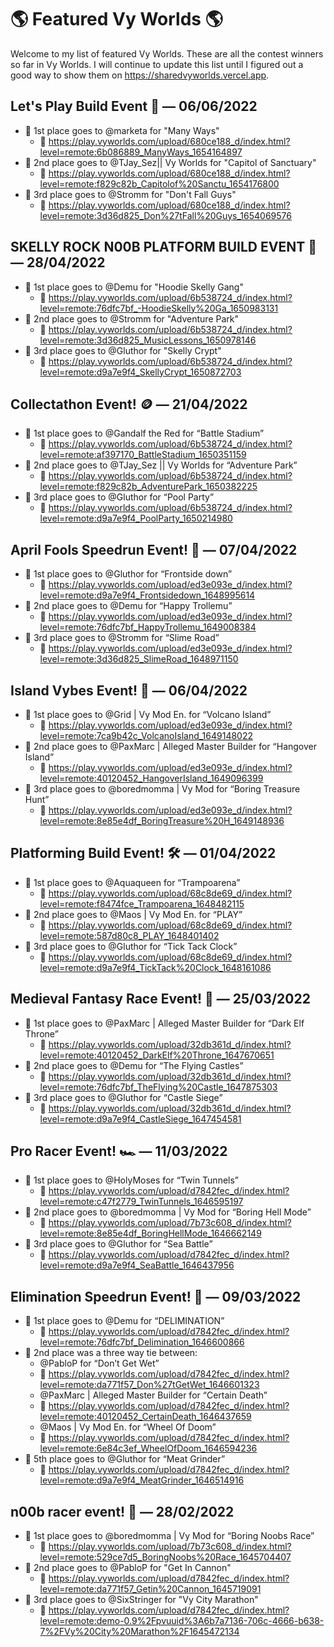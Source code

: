 # 🌎 Featured Vy Worlds 🌎

Welcome to my list of featured Vy Worlds. These are all the contest winners so far in Vy Worlds. I will continue to update this list until I figured out a good way to show them on https://sharedvyworlds.vercel.app.

## Let's Play Build Event 🎉 — 06/06/2022

- 🥇 1st place goes to @marketa for "Many Ways"
  - 🔗 https://play.vyworlds.com/upload/680ce188_d/index.html?level=remote:6b086889_ManyWays_1654164897
- 🥈 2nd place goes to @TJay_Sez|| Vy Worlds for "Capitol of Sanctuary"
  - 🔗 https://play.vyworlds.com/upload/680ce188_d/index.html?level=remote:f829c82b_Capitolof%20Sanctu_1654176800
- 🥉 3rd place goes to @Stromm for "Don't Fall Guys"
  - 🔗 https://play.vyworlds.com/upload/680ce188_d/index.html?level=remote:3d36d825_Don%27tFall%20Guys_1654069576

## SKELLY ROCK N00B PLATFORM BUILD EVENT 🤘 — 28/04/2022

- 🥇 1st place goes to @Demu for  "Hoodie Skelly Gang"
  - 🔗 https://play.vyworlds.com/upload/6b538724_d/index.html?level=remote:76dfc7bf_-HoodieSkelly%20Ga_1650983131
- 🥈 2nd place goes to @Stromm  for "Adventure Park"
  - 🔗 https://play.vyworlds.com/upload/6b538724_d/index.html?level=remote:3d36d825_MusicLessons_1650978146
- 🥉 3rd place goes to @Gluthor  for "Skelly Crypt"
  - 🔗 https://play.vyworlds.com/upload/6b538724_d/index.html?level=remote:d9a7e9f4_SkellyCrypt_1650872703

## Collectathon Event! 🪙 — 21/04/2022
- 🥇 1st place goes to @Gandalf the Red  for  “Battle Stadium”
  - 🔗 https://play.vyworlds.com/upload/6b538724_d/index.html?level=remote:af397170_BattleStadium_1650351159
- 🥈 2nd place goes to @TJay_Sez || Vy Worlds  for “Adventure Park”
  - 🔗 https://play.vyworlds.com/upload/6b538724_d/index.html?level=remote:f829c82b_AdventurePark_1650382225
- 🥉 3rd place goes to @Gluthor  for “Pool Party”
  - 🔗 https://play.vyworlds.com/upload/6b538724_d/index.html?level=remote:d9a7e9f4_PoolParty_1650214980

## April Fools Speedrun Event! 🤪  — 07/04/2022
- 🥇 1st place goes to @Gluthor  for  “Frontside down”
  - 🔗 https://play.vyworlds.com/upload/ed3e093e_d/index.html?level=remote:d9a7e9f4_Frontsidedown_1648995614
- 🥈 2nd place goes to @Demu  for “Happy Trollemu”
  - 🔗 https://play.vyworlds.com/upload/ed3e093e_d/index.html?level=remote:76dfc7bf_HappyTrollemu_1649008384
- 🥉 3rd place goes to @Stromm  for “Slime Road”
  - 🔗 https://play.vyworlds.com/upload/ed3e093e_d/index.html?level=remote:3d36d825_SlimeRoad_1648971150

## Island Vybes Event! 🌴  — 06/04/2022
- 🥇 1st place goes to @Grid | Vy Mod En.  for  “Volcano Island”
  - 🔗 https://play.vyworlds.com/upload/ed3e093e_d/index.html?level=remote:7ca9b42c_VolcanoIsland_1649148022
- 🥈 2nd place goes to @PaxMarc | Alleged Master Builder  for “Hangover Island”
  - 🔗 https://play.vyworlds.com/upload/ed3e093e_d/index.html?level=remote:40120452_HangoverIsland_1649096399
- 🥉 3rd place goes to @boredmomma | Vy Mod for “Boring Treasure Hunt”
  - 🔗 https://play.vyworlds.com/upload/ed3e093e_d/index.html?level=remote:8e85e4df_BoringTreasure%20H_1649148936

## Platforming Build Event! 🛠️ — 01/04/2022
- 🥇 1st place goes to @Aquaqueen for  “Trampoarena”
  - 🔗 https://play.vyworlds.com/upload/68c8de69_d/index.html?level=remote:f8474fce_Trampoarena_1648482115
- 🥈 2nd place goes to @Maos | Vy Mod En. for “PLAY”
  - 🔗 https://play.vyworlds.com/upload/68c8de69_d/index.html?level=remote:587d80c8_PLAY_1648401402
- 🥉 3rd place goes to @Gluthor for “Tick Tack Clock”
  - 🔗 https://play.vyworlds.com/upload/68c8de69_d/index.html?level=remote:d9a7e9f4_TickTack%20Clock_1648161086

## Medieval Fantasy Race Event! 🏰 — 25/03/2022
- 🥇 1st place goes to @PaxMarc | Alleged Master Builder for “Dark Elf Throne”
  - 🔗 https://play.vyworlds.com/upload/32db361d_d/index.html?level=remote:40120452_DarkElf%20Throne_1647670651
- 🥈 2nd place goes to @Demu for “The Flying Castles”
  - 🔗 https://play.vyworlds.com/upload/32db361d_d/index.html?level=remote:76dfc7bf_TheFlying%20Castle_1647875303
- 🥉 3rd place goes to @Gluthor for “Castle Siege”
  - 🔗 https://play.vyworlds.com/upload/32db361d_d/index.html?level=remote:d9a7e9f4_CastleSiege_1647454581

## Pro Racer Event! 🏎️  — 11/03/2022
- 🥇 1st place goes to @HolyMoses for  “Twin Tunnels”
  - 🔗 https://play.vyworlds.com/upload/d7842fec_d/index.html?level=remote:c47f2779_TwinTunnels_1646595197
- 🥈 2nd place goes to @boredmomma | Vy Mod for “Boring Hell Mode”
  - 🔗 https://play.vyworlds.com/upload/7b73c608_d/index.html?level=remote:8e85e4df_BoringHellMode_1646662149
- 🥉 3rd place goes to @Gluthor for “Sea Battle”
  - 🔗 https://play.vyworlds.com/upload/d7842fec_d/index.html?level=remote:d9a7e9f4_SeaBattle_1646437956

## Elimination Speedrun Event! 🎊 — 09/03/2022
- 🥇 1st place goes to @Demu for “DELIMINATION”
  - 🔗 https://play.vyworlds.com/upload/d7842fec_d/index.html?level=remote:76dfc7bf_Delimination_1646600866
- 🥈 2nd place was a three way tie between:
  - @PabloP for “Don’t Get Wet”
  - 🔗 https://play.vyworlds.com/upload/d7842fec_d/index.html?level=remote:da771f57_Don%27tGetWet_1646601323
  - @PaxMarc | Alleged Master Builder for “Certain Death”
  - 🔗 https://play.vyworlds.com/upload/d7842fec_d/index.html?level=remote:40120452_CertainDeath_1646437659
  - @Maos | Vy Mod En. for “Wheel Of Doom”
  - 🔗 https://play.vyworlds.com/upload/d7842fec_d/index.html?level=remote:6e84c3ef_WheelOfDoom_1646594236
- 🏅 5th place goes to @Gluthor for “Meat Grinder”
  - 🔗 https://play.vyworlds.com/upload/d7842fec_d/index.html?level=remote:d9a7e9f4_MeatGrinder_1646514916

## n00b racer event! 🏁  — 28/02/2022
- 🥇 1st place goes to @boredmomma | Vy Mod for “Boring Noobs Race”
  - 🔗 https://play.vyworlds.com/upload/7b73c608_d/index.html?level=remote:529ce7d5_BoringNoobs%20Race_1645704407
- 🥈 2nd place goes to @PabloP for "Get In Cannon"
  - 🔗 https://play.vyworlds.com/upload/d7842fec_d/index.html?level=remote:da771f57_Getin%20Cannon_1645719091
- 🏅 3rd place goes to @SixStringer for "Vy City Marathon"
  - 🔗 https://play.vyworlds.com/upload/d7842fec_d/index.html?level=remote:demo-0.9%2Fpvuuid%3A6b7a7136-706c-4666-b638-7%2FVy%20City%20Marathon%2F1645472134
